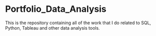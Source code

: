 # Portfolio_Data_Analysis
This is the repository containing all of the work that I do related to SQL, Python, Tableau and other data analysis tools. 
